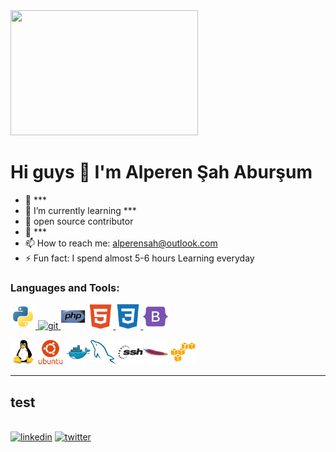 <img src="https://miro.medium.com/max/724/1*nWQ_U5NKEfNeGCTfh_2-Mw.gif" width="300" height="200" alt="">


# Hi guys 👋 I'm Alperen Şah Aburşum





- 🔭 ***
- 🌱 I’m currently learning ***
- 👯 open source contributor
- 💬 ***
- 📫 How to reach me: alperensah@outlook.com
- ⚡ Fun fact: I spend almost 5-6 hours Learning everyday


<h3 align="left">Languages and Tools:</h3>
<p align="left"> <a href="https://www.python.org" target="_blank"> <img
            src="https://github.com/devicons/devicon/blob/master/icons/python/python-original.svg" alt="python"
            width="40" height="40" /> </a><a href="https://git-scm.com/" target="_blank"> <img
            src="https://www.vectorlogo.zone/logos/git-scm/git-scm-icon.svg" alt="git" width="40" height="40" />
    </a> <a href="https://www.php.net" target="_blank"><img src="https://github.com/devicons/devicon/blob/master/icons/php/php-original.svg" width="40" height="40" alt="php"></a>
    <a href="https://www.w3.org/html/" target="_blank"> <img
            src="https://github.com/devicons/devicon/blob/master/icons/html5/html5-plain.svg" alt="html5" width="40"
            height="40" /> </a><a href="https://www.w3schools.com/css/" target="_blank">
        <img src="https://github.com/devicons/devicon/blob/master/icons/css3/css3-plain.svg" alt="css3" width="40"
            height="40" /> </a><a href="https://getbootstrap.com" target="_blank"> <img
            src="https://github.com/devicons/devicon/blob/master/icons/bootstrap/bootstrap-plain.svg"
            alt="bootstrap" width="40" height="40" /> </a>    </a> 

<br />

<a href="https://linux.org/"><img src="https://github.com/devicons/devicon/blob/master/icons/linux/linux-original.svg" alt="Linux, ubuntu, centos, debian, kali, mint" width="40" height="40"></a> <a href="https://ubuntu.com/"><img src="https://github.com/devicons/devicon/blob/master/icons/ubuntu/ubuntu-plain-wordmark.svg" width="40" height="40" alt="ubuntu"></a>
<a href="https://www.docker.com/"><img src="https://github.com/devicons/devicon/blob/master/icons/docker/docker-original.svg" width="40" height="40" alt="docker, container"></a><a href="https://www.mysql.com/"><img src="https://github.com/devicons/devicon/blob/master/icons/mysql/mysql-original.svg" width="40" height="40" alt="mysql"></a>
<a href="https://www.ssh.com/"><img src="https://github.com/devicons/devicon/blob/master/icons/ssh/ssh-original-wordmark.svg" width="40" height="40" alt="ssh"></a><a href="https://www.apache.org/"><img src="https://github.com/devicons/devicon/blob/master/icons/apache/apache-original.svg" width="40" height="40" alt="apache"></a>
<a href="https://aws.amazon.com/"><img src="https://github.com/devicons/devicon/blob/master/icons/amazonwebservices/amazonwebservices-original.svg" width="40" height="40" alt="Amazon Web Services"></a>

<hr />

<h2>test</h2>
<br />
<a href="https://www.linkedin.com/in/alperen-sah"><img src="https://cdn-icons-png.flaticon.com/512/174/174857.png" alt="linkedin" width="40" height="40"></a>
<a href="https://twitter.com/sh_alperen"><img src="https://upload.wikimedia.org/wikipedia/commons/thumb/4/4f/Twitter-logo.svg/1200px-Twitter-logo.svg.png" alt="twitter" width="40" height="40"></a>
<!-- <a href=""><img src="" alt="" width="40" height="40"></a>
<a href=""><img src="" alt="" width="40" height="40"></a> -->
